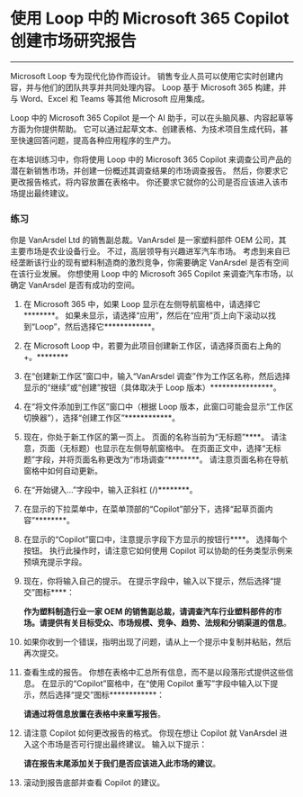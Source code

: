 
# 使用 Loop 中的 Microsoft 365 Copilot 创建市场研究报告
---
Microsoft Loop 专为现代化协作而设计。 销售专业人员可以使用它实时创建内容，并与他们的团队共享并共同处理内容。 Loop 基于 Microsoft 365 构建，并与 Word、Excel 和 Teams 等其他 Microsoft 应用集成。

Loop 中的 Microsoft 365 Copilot 是一个 AI 助手，可以在头脑风暴、内容起草等方面为你提供帮助。 它可以通过起草文本、创建表格、为技术项目生成代码，甚至快速回答问题，提高各种应用程序的生产力。

在本培训练习中，你将使用 Loop 中的 Microsoft 365 Copilot 来调查公司产品的潜在新销售市场，并创建一份概述其调查结果的市场调查报告。 然后，你要求它更改报告格式，将内容放置在表格中。 你还要求它就你的公司是否应该进入该市场提出最终建议。

### 练习

你是 VanArsdel Ltd 的销售副总裁。VanArsdel 是一家塑料部件 OEM 公司，其主要市场是农业设备行业。 不过，高层领导有兴趣进军汽车市场。 考虑到来自已经垄断该行业的现有塑料制造商的激烈竞争，你需要确定 VanArsdel 是否有空间在该行业发展。 你想使用 Loop 中的 Microsoft 365 Copilot 来调查汽车市场，以确定 VanArsdel 是否有成功的空间。

1.  在 Microsoft 365 中，如果 Loop 显示在左侧导航窗格中，请选择它********。 如果未显示，请选择“应用”，然后在“应用”页上向下滚动以找到“Loop”，然后选择它************。
2.  在 Microsoft Loop 中，若要为此项目创建新工作区，请选择页面右上角的 +。********
3.  在“创建新工作区”窗口中，输入“VanArsdel 调查”作为工作区名称，然后选择显示的“继续”或“创建”按钮（具体取决于 Loop 版本）****************。
4.  在“将文件添加到工作区”窗口中（根据 Loop 版本，此窗口可能会显示“工作区切换器”），选择“创建工作区”************。
5.  现在，你处于新工作区的第一页上。 页面的名称当前为“无标题”****。 请注意，页面（无标题）也显示在左侧导航窗格中。 在页面正文中，选择“无标题”字段，并将页面名称更改为“市场调查”********。 请注意页面名称在导航窗格中如何自动更新。
6.  在“开始键入...”字段中，输入正斜杠 (/)********。
7.  在显示的下拉菜单中，在菜单顶部的“Copilot”部分下，选择“起草页面内容”********。
8.  在显示的“Copilot”窗口中，注意提示字段下方显示的按钮行****。 选择每个按钮。 执行此操作时，请注意它如何使用 Copilot 可以协助的任务类型示例来预填充提示字段。
9.  现在，你将输入自己的提示。 在提示字段中，输入以下提示，然后选择“提交”图标****：
    
    **作为塑料制造行业一家 OEM 的销售副总裁，请调查汽车行业塑料部件的市场。请提供有关目标受众、市场规模、竞争、趋势、法规和分销渠道的信息**。
10. 如果你收到一个错误，指明出现了问题，请从上一个提示中复制并粘贴，然后再次提交。
11. 查看生成的报告。 你想在表格中汇总所有信息，而不是以段落形式提供这些信息。 在显示的“Copilot”窗格中，在“使用 Copilot 重写”字段中输入以下提示，然后选择“提交”图标************：
    
    **请通过将信息放置在表格中来重写报告**。
12. 请注意 Copilot 如何更改报告的格式。 你现在想让 Copilot 就 VanArsdel 进入这个市场是否可行提出最终建议。 输入以下提示：
    
    **请在报告末尾添加关于我们是否应该进入此市场的建议**。
13. 滚动到报告底部并查看 Copilot 的建议。
